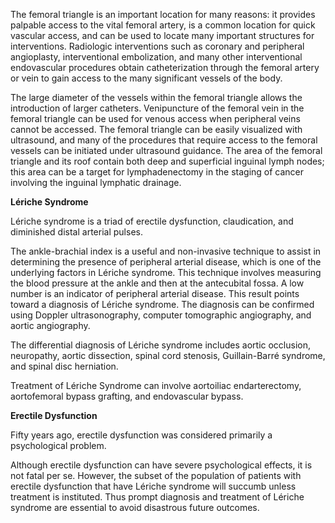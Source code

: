 The femoral triangle is an important location for many reasons: it provides palpable access to the vital femoral artery, is a common location for quick vascular access, and can be used to locate many important structures for interventions. Radiologic interventions such as coronary and peripheral angioplasty, interventional embolization, and many other interventional endovascular procedures obtain catheterization through the femoral artery or vein to gain access to the many significant vessels of the body.

The large diameter of the vessels within the femoral triangle allows the introduction of larger catheters. Venipuncture of the femoral vein in the femoral triangle can be used for venous access when peripheral veins cannot be accessed. The femoral triangle can be easily visualized with ultrasound, and many of the procedures that require access to the femoral vessels can be initiated under ultrasound guidance. The area of the femoral triangle and its roof contain both deep and superficial inguinal lymph nodes; this area can be a target for lymphadenectomy in the staging of cancer involving the inguinal lymphatic drainage.

**Lériche Syndrome**

Lériche syndrome is a triad of erectile dysfunction, claudication, and diminished distal arterial pulses.

The ankle-brachial index is a useful and non-invasive technique to assist in determining the presence of peripheral arterial disease, which is one of the underlying factors in Lériche syndrome. This technique involves measuring the blood pressure at the ankle and then at the antecubital fossa. A low number is an indicator of peripheral arterial disease. This result points toward a diagnosis of Lériche syndrome. The diagnosis can be confirmed using Doppler ultrasonography, computer tomographic angiography, and aortic angiography.

The differential diagnosis of Lériche syndrome includes aortic occlusion, neuropathy, aortic dissection, spinal cord stenosis, Guillain-Barré syndrome, and spinal disc herniation.

Treatment of Lériche Syndrome can involve aortoiliac endarterectomy, aortofemoral bypass grafting, and endovascular bypass.

**Erectile Dysfunction**

Fifty years ago, erectile dysfunction was considered primarily a psychological problem.

Although erectile dysfunction can have severe psychological effects, it is not fatal per se. However, the subset of the population of patients with erectile dysfunction that have Lériche syndrome will succumb unless treatment is instituted. Thus prompt diagnosis and treatment of Lériche syndrome are essential to avoid disastrous future outcomes.